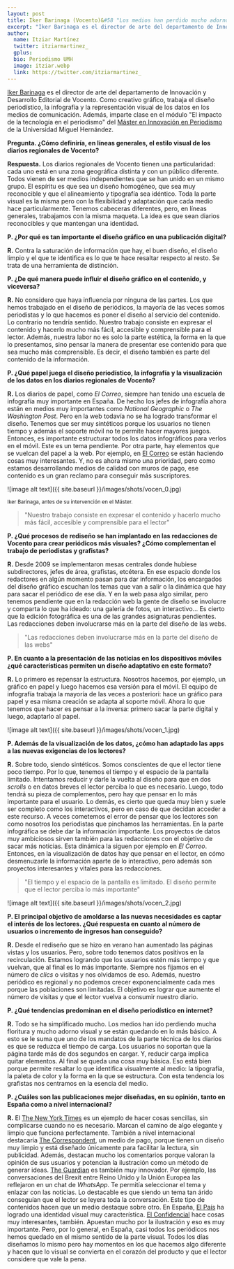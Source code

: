 ```yaml
---
layout: post
title: Iker Barinaga (Vocento)&#58 "Los medios han perdido mucho adorno visual y se están quedando en lo más básico, en lo que les identifica visualmente"
excerpt: "Iker Barinaga es el director de arte del departamento de Innovación y Desarrollo Editorial de Vocento. Como creativo gráfico, trabaja el diseño periodístico, la infografía y la representación visual de los datos en los medios de comunicación. Además, imparte clase en el módulo El impacto de la tecnología en el periodismo del Máster en Innovación en Periodismo de la Universidad Miguel Hernández."
author:
  name: Itziar Martínez
  twitter: itziarmartinez_
  gplus:  
  bio: Periodismo UMH
  image: itziar.webp
  link: https://twitter.com/itziarmartinez_
---
```

[Iker Barinaga](https://twitter.com/ikerbarinaga?lang=es) es el director de arte del departamento de Innovación y Desarrollo Editorial de Vocento. Como creativo gráfico, trabaja el diseño periodístico, la infografía y la representación visual de los datos en los medios de comunicación. Además, imparte clase en el módulo "El impacto de la tecnología en el periodismo" del [Máster en Innovación en Periodismo](http://mip.umh.es/) de la Universidad Miguel Hernández.

**Pregunta. ¿Cómo definiría, en líneas generales, el estilo visual de los diarios regionales de Vocento?**

**Respuesta.** Los diarios regionales de Vocento tienen una particularidad: cada uno está en una zona geográfica distinta y con un público diferente. Todos vienen de ser medios independientes que se han unido en un mismo grupo. El espíritu es que sea un diseño homogéneo, que sea muy reconocible y que el alineamiento y tipografía sea idéntico. Toda la parte visual es la misma pero con la flexibilidad y adaptación que cada medio hace particularmente. Tenemos cabeceras diferentes, pero, en líneas generales, trabajamos con la misma maqueta. La idea es que sean diarios reconocibles y que mantengan una identidad.

**P. ¿Por qué es tan importante el diseño gráfico en una publicación digital?**

**R.** Contra la saturación de información que hay, el buen diseño, el diseño limpio y el que te identifica es lo que te hace resaltar respecto al resto. Se trata de una herramienta de distinción. 

**P. ¿De qué manera puede influir el diseño gráfico en el contenido, y viceversa?**

**R.** No considero que haya influencia por ninguna de las partes. Los que hemos trabajado en el diseño de periódicos, la mayoría de las veces somos periodistas y lo que hacemos es poner el diseño al servicio del contenido. Lo contrario no tendría sentido. Nuestro trabajo consiste en expresar el contenido y hacerlo mucho más fácil, accesible y comprensible para el lector. Además, nuestra labor no es solo la parte estética, la forma en la que lo presentamos, sino pensar la manera de presentar ese contenido para que sea mucho más comprensible. Es decir, el diseño también es parte del contenido de la información. 

**P. ¿Qué papel juega el diseño periodístico, la infografía y la visualización de los datos en los diarios regionales de Vocento?**

**R.** Los diarios de papel, como *El Correo*, siempre han tenido una escuela de infografía muy importante en España. De hecho los jefes de infografía ahora están en medios muy importantes como *National Geographic* o *The Washington Post*. Pero en la web todavía no se ha logrado transformar el diseño. Tenemos que ser muy sintéticos porque los usuarios no tienen tiempo y además el soporte móvil no te permite hacer mayores juegos. Entonces, es importante estructurar todos los datos infográficos para verlos en el móvil. Este es un tema pendiente. Por otra parte, hay elementos que se vuelcan del papel a la web. Por ejemplo, en [El Correo](http://www.elcorreo.com/) se están haciendo cosas muy interesantes. Y, no es ahora mismo una prioridad, pero como estamos desarrollando medios de calidad con muros de pago, ese contenido es un gran reclamo para conseguir más suscriptores.

![image alt text]({{ site.baseurl }}/images/shots/vocen_0.jpg)

<sup>Iker Barinaga, antes de su intervención en el Máster.

> "Nuestro trabajo consiste en expresar el contenido y hacerlo mucho más fácil, accesible y comprensible para el lector"

**P. ¿Qué procesos de rediseño se han implantado en las redacciones de Vocento para crear periódicos más visuales? ¿Cómo complementan el trabajo de periodistas y grafistas?**

**R.** Desde 2009 se implementaron mesas centrales donde hubiese subdirectores, jefes de área, grafistas, etcétera. En ese espacio donde los redactores en algún momento pasan para dar información, los encargados del diseño gráfico escuchan los temas que van a salir o la dinámica que hay para sacar el periódico de ese día. Y en la web pasa algo similar, pero tenemos pendiente que en la redacción web la gente de diseño se involucre y comparta lo que ha ideado: una galería de fotos, un interactivo... Es cierto que la edición fotográfica es una de las grandes asignaturas pendientes. Las redacciones deben involucrarse más en la parte del diseño de las webs. 

> "Las redacciones deben involucrarse más en la parte del diseño de las webs"

**P. En cuanto a la presentación de las noticias en los dispositivos móviles ¿qué características permiten un diseño adaptativo en este formato?**

**R.** Lo primero es repensar la estructura. Nosotros hacemos, por ejemplo, un gráfico en papel y luego hacemos esa versión para el móvil. El equipo de infografía trabaja la mayoría de las veces a posteriori: hace un gráfico para papel y esa misma creación se adapta al soporte móvil. Ahora lo que tenemos que hacer es pensar a la inversa: primero sacar la parte digital y luego, adaptarlo al papel. 

![image alt text]({{ site.baseurl }}/images/shots/vocen_1.jpg)

**P. Además de la visualización de los datos, ¿cómo han adaptado las apps a las nuevas exigencias de los lectores?**

**R.** Sobre todo, siendo sintéticos. Somos conscientes de que el lector tiene poco tiempo. Por lo que, tenemos el tiempo y el espacio de la pantalla limitado. Intentamos reducir y darle la vuelta al diseño para que en dos *scrolls* o en datos breves el lector perciba lo que es necesario. Luego, todo tendrá su pieza de complementos, pero hay que pensar en lo más importante para el usuario. Lo demás, es cierto que queda muy bien y suele ser completo como los interactivos, pero en caso de que decidan acceder a este recurso. A veces cometemos el error de pensar que los lectores son como nosotros los periodistas que pinchamos las herramientas. En la parte infográfica se debe dar la información importante. Los proyectos de datos muy ambiciosos sirven también para las redacciones con el objetivo de sacar más  noticias. Esta dinámica la siguen por ejemplo en *El Correo*. Entonces, en la visualización de datos hay que pensar en el lector, en cómo desmenuzarle la información aparte de lo interactivo, pero además son proyectos interesantes y vitales para las redacciones. 

>"El tiempo y el espacio de la pantalla es limitado. El diseño permite que el lector perciba lo más importante"

![image alt text]({{ site.baseurl }}/images/shots/vocen_2.jpg)

**P. El principal objetivo de amoldarse a las nuevas necesidades es captar el interés de los lectores. ¿Qué respuesta en cuanto al número de usuarios o incremento de ingresos han conseguido?**

**R.** Desde el rediseño que se hizo en verano han aumentado las páginas vistas y los usuarios. Pero, sobre todo tenemos datos positivos en la recirculación. Estamos logrando que los usuarios estén más tiempo y que vuelvan, que al final es lo más importante. Siempre nos fijamos en el número de *clics* o visitas y nos olvidamos de eso. Además, nuestro periódico es regional y no podemos crecer exponencialmente cada mes porque las poblaciones son limitadas. El objetivo es lograr que aumente el número de visitas y que el lector vuelva a consumir nuestro diario.  

**P. ¿Qué tendencias predominan en el diseño periodístico en internet?**

**R.** Todo se ha simplificado mucho. Los medios han ido perdiendo mucha floritura y mucho adorno visual y se están quedando en lo más básico. A esto se le suma que uno de los mandatos de la parte técnica de los diarios es que se reduzca el tiempo de carga. Los usuarios no soportan que la página tarde más de dos segundos en cargar. Y, reducir carga implica quitar elementos. Al final se queda una cosa muy básica. Eso está bien porque permite resaltar lo que identifica visualmente al medio: la tipografía, la paleta de color y la forma en la que se estructura. Con esta tendencia los grafistas nos centramos en la esencia del medio.

**P. ¿Cuáles son las publicaciones mejor diseñadas, en su opinión, tanto en España como a nivel internacional?**

**R.** El [The New York Times](https://www.nytimes.com/es/) es un ejemplo de hacer cosas sencillas, sin complicarse cuando no es necesario. Marcan el camino de algo elegante y limpio que funciona perfectamente. También a nivel internacional destacaría [The Correspondent](https://thecorrespondent.com/), un medio de pago, porque tienen un diseño muy limpio y está diseñado únicamente para facilitar la lectura, sin publicidad. Además, destacan mucho los comentarios porque valoran la opinión de sus usuarios y potencian la ilustración como un método de generar ideas. [The Guardian](https://www.theguardian.com/international) es también muy innovador. Por ejemplo, las conversaciones del Brexit entre Reino Unido y la Unión Europea las reflejaron en un chat de *WhatsApp*. Te permitía seleccionar el tema y enlazar con las noticias. Lo destacable es que siendo un tema tan árido conseguían que el lector se leyera toda la conversación. Este tipo de contenidos hacen que un medio destaque sobre otro. En España, [El País](https://elpais.com/) ha logrado una identidad visual muy característica. [El Confidencial](https://www.elconfidencial.com/) hace cosas muy interesantes, también. Apuestan mucho por la ilustración y eso es muy importante. Pero, por lo general, en España, casi todos los periódicos nos hemos quedado en el mismo sentido de la parte visual. Todos los días diseñamos lo mismo pero hay momentos en los que hacemos algo diferente y hacen que lo visual se convierta en el corazón del producto y que el lector considere que vale la pena. 